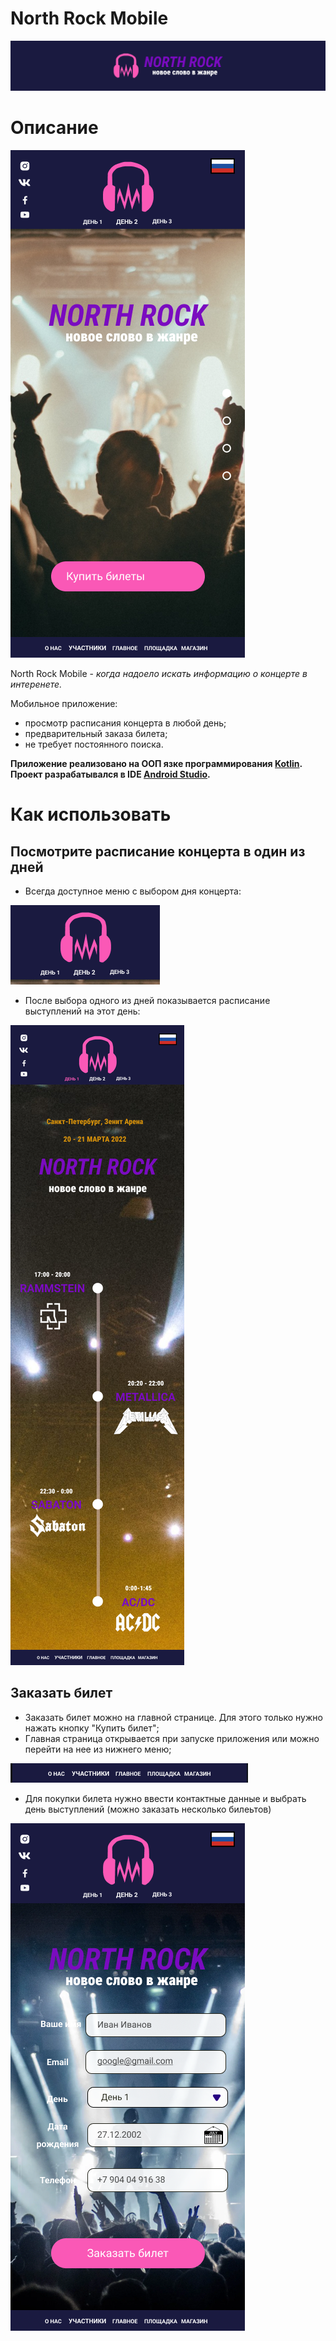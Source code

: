 # North Rock Mobile
![North rock - новое слово в жанре рока](/images/longLogoNorthROck.png)

# Описание
![Главный экран](/images/main_pg.png)

North Rock Mobile - *когда надоело искать информацию о концерте в интеренете.*

Мобильное приложение: 
  - просмотр расписания концерта в любой день;
  - предварительный заказа билета;
  - не требует постоянного поиска.

**Приложение реализовано на ООП язке программирования [Kotlin](https://kotlinlang.org/). Проект разрабатывался в IDE [Android Studio](https://developer.android.com/studio).**

# Как использовать
## Посмотрите расписание концерта в один из дней
- Всегда доступное меню с выбором дня концерта:

![Меню с днями](/images/day_menu.png)

- После выбора одного из дней показывается расписание выступлений на этот день:

![Раписание на 1 день](/images/headline.png)

## Заказать билет
- Заказать билет можно на главной странице. Для этого только нужно нажать кнопку "Купить билет";
- Главная страница открывается при запуске приложения или можно перейти на нее из нижнего меню;

![Нижнее меню](/images/futter.png)

- Для покупки билета нужно ввести контактные данные и выбрать день выступлений (можно заказать несколько билеьтов)

![Заказать билет](/images/buy_ticket.png)
